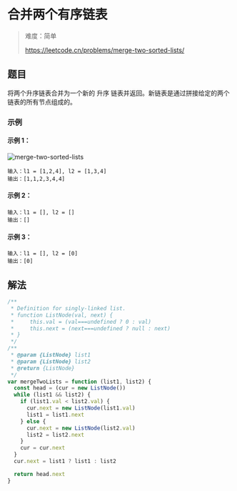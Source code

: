 # 合并两个有序链表

> 难度：简单
>
> https://leetcode.cn/problems/merge-two-sorted-lists/

## 题目

将两个升序链表合并为一个新的 升序 链表并返回。新链表是通过拼接给定的两个链表的所有节点组成的。

### 示例

#### 示例 1：

![merge-two-sorted-lists](https://assets.leetcode.com/uploads/2020/10/03/merge_ex1.jpg)

```
输入：l1 = [1,2,4], l2 = [1,3,4]
输出：[1,1,2,3,4,4]
```

#### 示例 2：

```
输入：l1 = [], l2 = []
输出：[]
```

#### 示例 3：

```
输入：l1 = [], l2 = [0]
输出：[0]
```

## 解法

```javascript
/**
 * Definition for singly-linked list.
 * function ListNode(val, next) {
 *     this.val = (val===undefined ? 0 : val)
 *     this.next = (next===undefined ? null : next)
 * }
 */
/**
 * @param {ListNode} list1
 * @param {ListNode} list2
 * @return {ListNode}
 */
var mergeTwoLists = function (list1, list2) {
  const head = (cur = new ListNode())
  while (list1 && list2) {
    if (list1.val < list2.val) {
      cur.next = new ListNode(list1.val)
      list1 = list1.next
    } else {
      cur.next = new ListNode(list2.val)
      list2 = list2.next
    }
    cur = cur.next
  }
  cur.next = list1 ? list1 : list2

  return head.next
}
```
